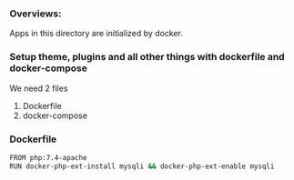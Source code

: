 ### Overviews:
Apps in this directory are initialized by docker.

### Setup theme, plugins and all other things with dockerfile and docker-compose
We need 2 files
1. Dockerfile 
2. docker-compose

### Dockerfile
```sh
FROM php:7.4-apache
RUN docker-php-ext-install mysqli && docker-php-ext-enable mysqli
```